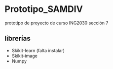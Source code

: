 # Prototipo_SAMDIV
prototipo de proyecto de curso ING2030 sección 7

## librerías

- Skikit-learn (falta instalar)
- Skikit-image
- Numpy